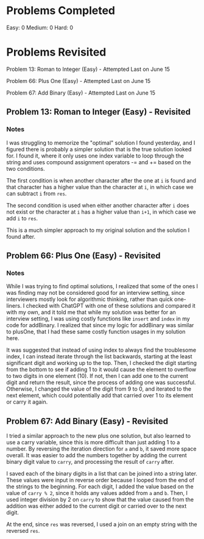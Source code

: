 # Problems Completed
Easy: 0
Medium: 0
Hard: 0

# Problems Revisited
Problem 13: Roman to Integer (Easy) - Attempted Last on June 15

Problem 66: Plus One (Easy) - Attempted Last on June 15

Problem 67: Add Binary (Easy) - Attempted Last on June 15

## Problem 13: Roman to Integer (Easy) - Revisited

### Notes

I was struggling to memorize the "optimal" solution I found yesterday, and I figured there is
probably a simpler solution that is the true solution looked for. I found it, where it only uses
one index variable to loop through the string and uses compound assignment operators -= and +=
based on the two conditions.

The first condition is when another character after the one at `i` is found and that character has
a higher value than the character at `i`, in which case we can subtract `i` from `res`.

The second condition is used when either another character after `i` does not exist or the character
at `i` has a higher value than `i+1`, in which case we add `i` to `res`.

This is a much simpler approach to my original solution and the solution I found after.

## Problem 66: Plus One (Easy) - Revisited

### Notes

While I was trying to find optimal solutions, I realized that some of the ones I was finding may
not be considered good for an interview setting, since interviewers mostly look for algorithmic
thinking, rather than quick one-liners. I checked with ChatGPT with one of these solutions and compared
it with my own, and it told me that while my solution was better for an interview setting, I was using
costly functions like `insert` and `index` in my code for addBinary. I realized that since my logic for
addBinary was similar to plusOne, that I had these same costly function usages in my solution here.

It was suggested that instead of using index to always find the troublesome index, I can instead iterate
through the list backwards, starting at the least significant digit and working up to the top. Then, I
checked the digit starting from the bottom to see if adding 1 to it would cause the element to overflow to
two digits in one element (10). If not, then I can add one to the current digit and return the result,
since the process of adding one was successful. Otherwise, I changed the value of the digit from 9 to 0,
and iterated to the next element, which could potentially add that carried over 1 to its element or carry
it again.

## Problem 67: Add Binary (Easy) - Revisited

I tried a similar approach to the new plus one solution, but also learned to use a carry variable, since
this is more difficult than just adding 1 to a number. By reversing the iteration direction for `a` and `b`,
it saved more space overall. It was easier to add the numbers together by adding the current binary digit
value to `carry`, and processing the result of `carry` after.

I saved each of the binary digits in a list that can be joined into a string later. These values were input in
reverse order because I looped from the end of the strings to the beginning. For each digit, I added the value
based on the value of `carry % 2`, since it holds any values added from `a` and `b`. Then, I used integer division
by 2 on `carry` to show that the value caused from the addition was either added to the current digit or
carried over to the next digit.

At the end, since `res` was reversed, I used a join on an empty string with the reversed `res`.